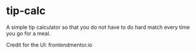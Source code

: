 # tip-calc
A simple tip calculator so that you do not have to do hard match every time you go for a meal.

Credit for the UI: frontendmentor.io

